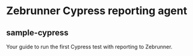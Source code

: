 # Zebrunner Cypress reporting agent

## sample-cypress

Your guide to run the first Cypress test with reporting to Zebrunner.
